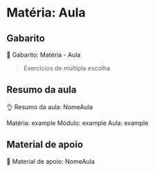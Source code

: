 # Matéria: Aula


## Gabarito

📝 Gabarito: Matéria - Aula
> Exercícios de múltipla escolha


## Resumo da aula

👌 Resumo da aula: NomeAula

Matéria: example
Módulo: example
Aula: example


## Material de apoio

🍎 Material de apoio: NomeAula